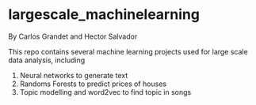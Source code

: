 # largescale_machinelearning
By Carlos Grandet and Hector Salvador

This repo contains several machine learning projects used for
large scale data analysis, including

1. Neural networks to generate text 
2. Randoms Forests to predict prices of houses
3. Topic modelling and word2vec to find topic in songs 
